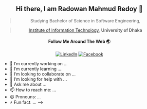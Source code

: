 <div align="center">
  
## Hi there, I am Radowan Mahmud Redoy 👋
  
> Studying Bachelor of Science in Software Engineering,
  
> [Institute of Information Technology](http://iit.du.ac.bd), **University of Dhaka**

#### Follow Me Around The Web 🌏
<a target="_blank" href="https://www.linkedin.com/in/radowan-mahmud-redoy-35b9931b4/"><img src="https://img.shields.io/badge/LinkedIn-%230077B5.svg?&style=plastic&logo=linkedin&logoColor=white" alt="LinkedIn"></a>
<a target="_blank" href="https://www.facebook.com/radowan.mahmud.3/"><img src="https://img.shields.io/badge/Facebook-%231877F2.svg?&style=plastic&logo=Facebook&logoColor=white" alt="Facebook"></a>
</div>

<!-- ## Profile Views
![Profile views](https://gpvc.arturio.dev/RadowanMahmud) 
            
![Jahid's github stats](https://github-readme-stats.vercel.app/api?username=RadowanMahmud&&count_private=true&&show_icons=true&title_color=00ff00&icon_color=bb2acf&text_color=daf7dc&bg_color=151515)
    

[![Top Langs](https://github-readme-stats.vercel.app/api/top-langs/?username=RadowanMahmud&layout=compact)](https://github.com/RadowanMahmud/github-readme-stats)


<!--
**RadowanMahmud/RadowanMahmud** is a ✨ _special_ ✨ repository because its `README.md` (this file) appears on your GitHub profile.

Here are some ideas to get you started: -->

- 🔭 I’m currently working on ...
- 🌱 I’m currently learning ...
- 👯 I’m looking to collaborate on ...
- 🤔 I’m looking for help with ...
- 💬 Ask me about ...
- 📫 How to reach me: ...
- 😄 Pronouns: ...
- ⚡ Fun fact: ...
-->
